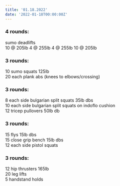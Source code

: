 ```yaml
---
title: '01.18.2022'
date: '2022-01-18T00:00:00Z'
---
```


### 4 rounds:      
sumo deadlifts     
     10 @ 205lb
     4 @ 255lb
     4 @ 255lb
     10 @ 205lb

### 3 rounds:      
10 sumo squats 125lb           
20 each plank abs (knees to elbows/crossing)               

### 3 rounds:      
8 each side bulgarian split squats 35lb dbs           
10 each side bulgarian split squats on indoflo cushion       
12 tricep pullovers 50lb db     

### 3 rounds:      
15 flys 15lb dbs         
15 close grip bench 15lb dbs            
12 each side pistol squats       

### 3 rounds:      
12 hip thrusters 165lb           
20 leg lifts      
5 handstand holds       